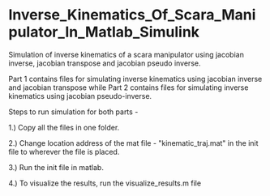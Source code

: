 # Inverse_Kinematics_Of_Scara_Manipulator_In_Matlab_Simulink

Simulation of inverse kinematics of a scara manipulator using jacobian inverse, jacobian transpose and jacobian pseudo inverse.

Part 1 contains files for simulating inverse kinematics using jacobian inverse and jacobian transpose while Part 2 contains files
for simulating inverse kinematics using jacobian pseudo-inverse.

Steps to run simulation for both parts - 

1.) Copy all the files in one folder.

2.) Change location address of the mat file - "kinematic_traj.mat" in the init file to wherever the file is placed.

3.) Run the init file in matlab.

4.) To visualize the results, run the visualize_results.m file
